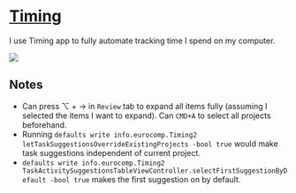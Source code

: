# [Timing](https://timingapp.com/?lang=en)

I use Timing app to fully automate tracking time I spend on my computer.

![](https://i.imgur.com/w4ERlN0.png)

## Notes

- Can press ⌥ + → in `Review` tab to expand all items fully (assuming I selected the items I want to expand). Can `CMD+A` to select all projects beforehand.
- Running `defaults write info.eurocomp.Timing2 letTaskSuggestionsOverrideExistingProjects -bool true` would make task suggestions independent of current project.
- `defaults write info.eurocomp.Timing2 TaskActivitySuggestionsTableViewController.selectFirstSuggestionByDefault -bool true` makes the first suggestion on by default.
